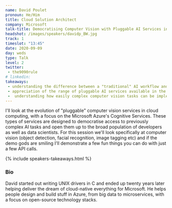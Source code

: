 ```yaml
---
name: David Poulet
pronoun: He/Him
title: Cloud Solution Architect
company: Microsoft
talk-title: Democratising Computer Vision with Pluggable AI Services in Azure
headshot: /images/speakers/davidp_BW.jpg
track: 1
timeslot: "13:45"
date: 2020-09-09
day: weds
type: Talk
level: 2
twitter:
 - the9090rule
# linkedin: 
takeaways:
 - understanding the difference between a "traditional" AI workflow and a "cognitive service" style AI workflow
 - appreciation of the range of pluggable AI services available in the cloud (focussing on Microsoft Azure)
 -  understanding how easily complex computer vision tasks can be implemented by non-data scientist developers using cognitive services
---
```


<p>I'll look at the evolution of "pluggable" computer vision services in cloud computing, with a focus on the Microsoft Azure's Cognitive Services. 
These types of services are designed to democratise access to previously complex AI tasks and open them up to the broad population of developers as 
well as data scientists. For this session we'll look specifically at computer vision (object detection, facial recognition, image tagging etc) and if 
the demo gods are smiling I'll demonstrate a few fun things you can do with just a few API calls.</p>

{% include speakers-takeaways.html %}

<h3>Bio</h3>
<p>David started out writing UNIX drivers in C and ended up twenty years later helping deliver the dream of cloud-native everything for Microsoft. 
He helps people design and build stuff in Azure, from big data to microservices, with a focus on open-source technology stacks.</p>